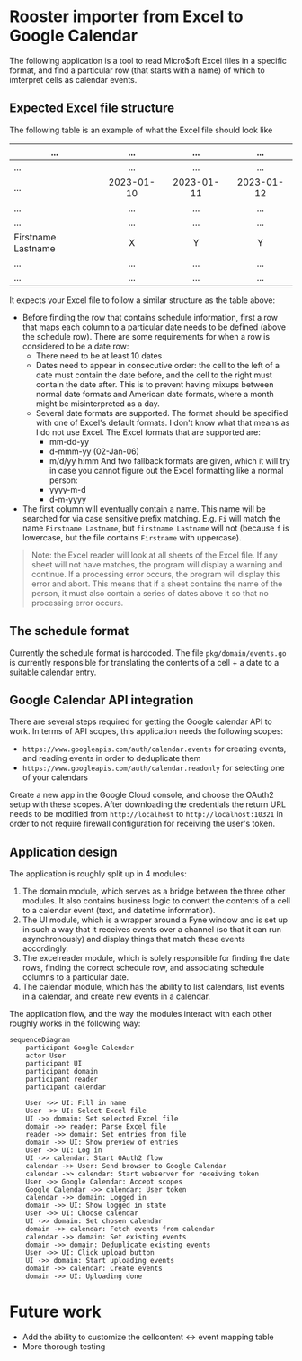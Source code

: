 # Rooster importer from Excel to Google Calendar

The following application is a tool to read Micro$oft Excel files in a specific format, and find a particular row (that
starts with a name) of which to imterpret cells as calendar events.

## Expected Excel file structure

The following table is an example of what the Excel file should look like

| ... | ... | ... | ... |
|-----|:---:|:---:|:---:|
| ... | ... | ... | ... |
| ... | 2023-01-10 | 2023-01-11 | 2023-01-12 |
| ... | ... | ... | ... |
| ... | ... | ... | ... |
| Firstname Lastname | X | Y | Y |
| ... | ... | ... | ... |
| ... | ... | ... | ... |

It expects your Excel file to follow a similar structure as the table above:

 - Before finding the row that contains schedule information, first a row that maps each column to a particular date
   needs to be defined (above the schedule row). There are some requirements for when a row is considered to be a date
   row:
    - There need to be at least 10 dates
    - Dates need to appear in consecutive order: the cell to the left of a date must contain the date before, and the
      cell to the right must contain the date after. This is to prevent having mixups between normal date formats and
      American date formats, where a month might be misinterpreted as a day.
    - Several date formats are supported. The format should be specified with one of Excel's default formats. I don't
      know what that means as I do not use Excel. The Excel formats that are supported are:
       - mm-dd-yy
       - d-mmm-yy (02-Jan-06)
       - m/d/yy h:mm
       And two fallback formats are given, which it will try in case you cannot figure out the Excel
       formatting like a normal person:
       - yyyy-m-d
       - d-m-yyyy
 - The first column will eventually contain a name. This name will be searched for via case sensitive prefix matching.
   E.g. `Fi` will match the name `Firstname Lastname`, but `firstname Lastname` will not (because `f` is lowercase, but
   the file contains `Firstname` with uppercase).

> Note: the Excel reader will look at all sheets of the Excel file. If any sheet will not have matches, the program will
> display a warning and continue. If a processing error occurs, the program will display this error and abort. This
> means that if a sheet contains the name of the person, it must also contain a series of dates above it so that no
> processing error occurs.

## The schedule format

Currently the schedule format is hardcoded. The file `pkg/domain/events.go` is currently responsible for translating
the contents of a cell + a date to a suitable calendar entry.

## Google Calendar API integration

There are several steps required for getting the Google calendar API to work. In terms of API scopes, this application
needs the following scopes:

- `https://www.googleapis.com/auth/calendar.events` for creating events, and reading events in order to deduplicate them
- `https://www.googleapis.com/auth/calendar.readonly` for selecting one of your calendars

Create a new app in the Google Cloud console, and choose the OAuth2 setup with these scopes. After downloading the
credentials the return URL needs to be modified from `http://localhost` to `http://localhost:10321` in order to not
require firewall configuration for receiving the user's token.

## Application design

The application is roughly split up in 4 modules:

1. The domain module, which serves as a bridge between the three other modules. It also contains business logic to
   convert the contents of a cell to a calendar event (text, and datetime information).
2. The UI module, which is a wrapper around a Fyne window and is set up in such a way that it receives events over a
   channel (so that it can run asynchronously) and display things that match these events accordingly.
3. The excelreader module, which is solely responsible for finding the date rows, finding the correct schedule row, and
   associating schedule columns to a particular date.
4. The calendar module, which has the ability to list calendars, list events in a calendar, and create new events in a
   calendar.

The application flow, and the way the modules interact with each other roughly works in the following way:

```mermaid
sequenceDiagram
    participant Google Calendar
    actor User
    participant UI
    participant domain
    participant reader
    participant calendar

    User ->> UI: Fill in name
    User ->> UI: Select Excel file
    UI ->> domain: Set selected Excel file
    domain ->> reader: Parse Excel file
    reader ->> domain: Set entries from file
    domain ->> UI: Show preview of entries
    User ->> UI: Log in
    UI ->> calendar: Start OAuth2 flow
    calendar ->> User: Send browser to Google Calendar
    calendar ->> calendar: Start webserver for receiving token
    User ->> Google Calendar: Accept scopes
    Google Calendar ->> calendar: User token
    calendar ->> domain: Logged in
    domain ->> UI: Show logged in state
    User ->> UI: Choose calendar
    UI ->> domain: Set chosen calendar
    domain ->> calendar: Fetch events from calendar
    calendar ->> domain: Set existing events
    domain ->> domain: Deduplicate existing events
    User ->> UI: Click upload button
    UI ->> domain: Start uploading events
    domain ->> calendar: Create events
    domain ->> UI: Uploading done
```

# Future work

- Add the ability to customize the cellcontent <-> event mapping table
- More thorough testing
